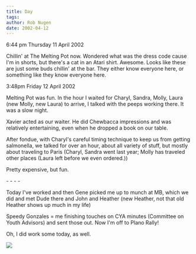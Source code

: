 ```yaml
---
title: Day
tags: 
author: Rob Nugen
date: 2002-04-12
---
```


<p class=date>6:44 pm Thursday 11 April 2002</p>

<p>Chillin' at The Melting Pot now.  Wondered what was the dress code
cause I'm in shorts, but there's a cat in an Atari shirt.  Awesome. 
Looks like these are just some buds chillin' at the bar.  They either
know everyone here, or something like they know everyone here.</p>

<p class=date>3:48pm Friday 12 April 2002</p>

<p>Melting Pot was fun.  In the hour I waited for Charyl, Sandra,
Molly, Laura (new Molly, new Laura) to arrive, I talked with the peeps
working there.  It was a slow night.</p>

<p>Xavier acted as our waiter.  He did Chewbacca impressions and was
relatively entertaining, even when he dropped a book on our table.</p>

<p>After fondue, with Charyl's careful timing technique to keep us from
getting salmonella, we talked for over an hour, about all variety of
stuff, but mostly about traveling to Paris (Charyl, Sandra went last
year; Molly has traveled other places (Laura left before we even
ordered.))</p>

<p>Pretty expensive, but fun.</p>

<p>- - - - </p>

<p>Today I've worked and then Gene picked me up to munch at MB, which
we did and met Dude there and John and Heather (new Heather, not that
old Heather shows up much in my life)</p>

<p>Speedy Gonzales = me finishing touches on CYA minutes (Committee on
Youth Advisors) and sent those out.  Now I'm off to Plano Rally!</p>

<p>Oh, I did work some today, as well.</p>

<p><img src="/images/rob/wL-ROB.gif"/></p>
